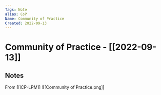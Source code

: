```yaml
---
Tags: Note
alias: CoP
Name: Community of Practice
Created: 2022-09-13
---
```

# Community of Practice - [[2022-09-13]]
## Notes
From [[ICP-LPM]]
![[Community of Practice.png]]